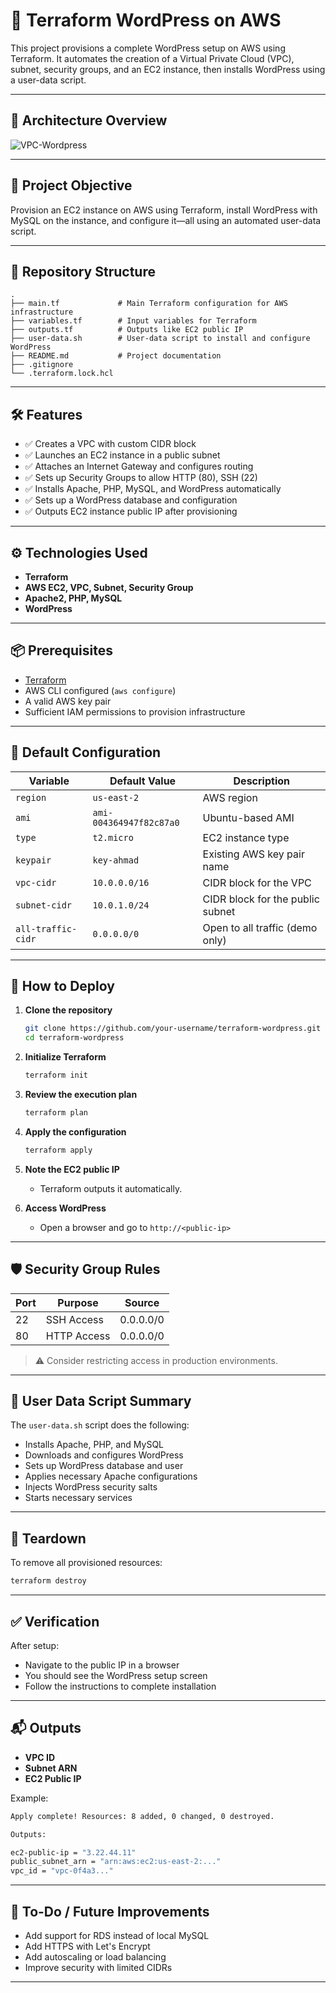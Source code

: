# 🚀 Terraform WordPress on AWS

This project provisions a complete WordPress setup on AWS using Terraform. It automates the creation of a Virtual Private Cloud (VPC), subnet, security groups, and an EC2 instance, then installs WordPress using a user-data script.

---

## 📸 Architecture Overview

![VPC-Wordpress](https://github.com/user-attachments/assets/c4cb28d1-5d84-4bdc-b39a-5476bce55be7)

---

## 📌 Project Objective

Provision an EC2 instance on AWS using Terraform, install WordPress with MySQL on the instance, and configure it—all using an automated user-data script.

---

## 📁 Repository Structure

```
.
├── main.tf             # Main Terraform configuration for AWS infrastructure
├── variables.tf        # Input variables for Terraform
├── outputs.tf          # Outputs like EC2 public IP
├── user-data.sh        # User-data script to install and configure WordPress
├── README.md           # Project documentation
├── .gitignore
└── .terraform.lock.hcl
```

---

## 🛠️ Features

- ✅ Creates a VPC with custom CIDR block
- ✅ Launches an EC2 instance in a public subnet
- ✅ Attaches an Internet Gateway and configures routing
- ✅ Sets up Security Groups to allow HTTP (80), SSH (22)
- ✅ Installs Apache, PHP, MySQL, and WordPress automatically
- ✅ Sets up a WordPress database and configuration
- ✅ Outputs EC2 instance public IP after provisioning

---

## ⚙️ Technologies Used

- **Terraform**
- **AWS EC2, VPC, Subnet, Security Group**
- **Apache2, PHP, MySQL**
- **WordPress**

---

## 📦 Prerequisites

- [Terraform](https://developer.hashicorp.com/terraform/install)
- AWS CLI configured (`aws configure`)
- A valid AWS key pair
- Sufficient IAM permissions to provision infrastructure

---

## 📌 Default Configuration

| Variable             | Default Value              | Description                        |
|----------------------|----------------------------|------------------------------------|
| `region`             | `us-east-2`                | AWS region                         |
| `ami`                | `ami-004364947f82c87a0`    | Ubuntu-based AMI                   |
| `type`               | `t2.micro`                 | EC2 instance type                  |
| `keypair`            | `key-ahmad`                | Existing AWS key pair name         |
| `vpc-cidr`           | `10.0.0.0/16`              | CIDR block for the VPC             |
| `subnet-cidr`        | `10.0.1.0/24`              | CIDR block for the public subnet   |
| `all-traffic-cidr`   | `0.0.0.0/0`                | Open to all traffic (demo only)    |

---

## 🚀 How to Deploy

1. **Clone the repository**
   ```bash
   git clone https://github.com/your-username/terraform-wordpress.git
   cd terraform-wordpress
   ```

2. **Initialize Terraform**
   ```bash
   terraform init
   ```

3. **Review the execution plan**
   ```bash
   terraform plan
   ```

4. **Apply the configuration**
   ```bash
   terraform apply
   ```

5. **Note the EC2 public IP**
   - Terraform outputs it automatically.

6. **Access WordPress**
   - Open a browser and go to `http://<public-ip>`

---

## 🛡️ Security Group Rules

| Port | Purpose     | Source      |
|------|-------------|-------------|
| 22   | SSH Access  | 0.0.0.0/0   |
| 80   | HTTP Access | 0.0.0.0/0   |

> ⚠️ Consider restricting access in production environments.

---

## 📜 User Data Script Summary

The `user-data.sh` script does the following:

- Installs Apache, PHP, and MySQL
- Downloads and configures WordPress
- Sets up WordPress database and user
- Applies necessary Apache configurations
- Injects WordPress security salts
- Starts necessary services

---

## 🧹 Teardown

To remove all provisioned resources:

```bash
terraform destroy
```

---

## ✅ Verification

After setup:

- Navigate to the public IP in a browser
- You should see the WordPress setup screen
- Follow the instructions to complete installation

---

## 📬 Outputs

- **VPC ID**
- **Subnet ARN**
- **EC2 Public IP**

Example:

```bash
Apply complete! Resources: 8 added, 0 changed, 0 destroyed.

Outputs:

ec2-public-ip = "3.22.44.11"
public_subnet_arn = "arn:aws:ec2:us-east-2:..."
vpc_id = "vpc-0f4a3..."
```

---

## 📎 To-Do / Future Improvements

- Add support for RDS instead of local MySQL
- Add HTTPS with Let's Encrypt
- Add autoscaling or load balancing
- Improve security with limited CIDRs

---
